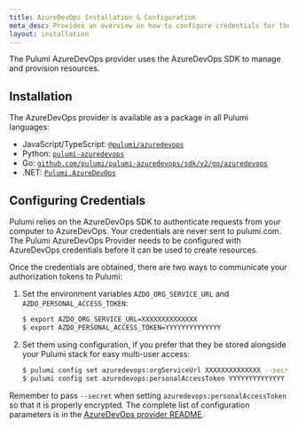```yaml
---
title: AzureDevOps Installation & Configuration
meta_desc: Provides an overview on how to configure credentials for the Pulumi AzureDevOps Provider.
layout: installation
---
```


The Pulumi AzureDevOps provider uses the AzureDevOps SDK to manage and provision resources.

## Installation

The AzureDevOps provider is available as a package in all Pulumi languages:

* JavaScript/TypeScript: [`@pulumi/azuredevops`](https://www.npmjs.com/package/@pulumi/azuredevops)
* Python: [`pulumi-azuredevops`](https://pypi.org/project/pulumi-azuredevops/)
* Go: [`github.com/pulumi/pulumi-azuredevops/sdk/v2/go/azuredevops`](https://github.com/pulumi/pulumi-azuredevops)
* .NET: [`Pulumi.AzureDevOps`](https://www.nuget.org/packages/Pulumi.AzureDevOps)

## Configuring Credentials

Pulumi relies on the AzureDevOps SDK to authenticate requests from your computer to AzureDevOps. Your credentials are never sent to pulumi.com.
The Pulumi AzureDevOps Provider needs to be configured with AzureDevOps credentials
before it can be used to create resources.

Once the credentials are obtained, there are two ways to communicate your authorization tokens to Pulumi:

1. Set the environment variables `AZDO_ORG_SERVICE_URL` and `AZDO_PERSONAL_ACCESS_TOKEN`:

    ```bash
    $ export AZDO_ORG_SERVICE_URL=XXXXXXXXXXXXXX
    $ export AZDO_PERSONAL_ACCESS_TOKEN=YYYYYYYYYYYYYY
    ```

2. Set them using configuration, if you prefer that they be stored alongside your Pulumi stack for easy multi-user access:

    ```bash
    $ pulumi config set azuredevops:orgServiceUrl XXXXXXXXXXXXXX --secret
    $ pulumi config set azuredevops:personalAccessToken YYYYYYYYYYYYYY --secret
    ```

Remember to pass `--secret` when setting `azuredevops:personalAccessToken` so that it is properly encrypted. The complete list of
configuration parameters is in the [AzureDevOps provider README](https://github.com/pulumi/pulumi-azuredevops/blob/master/README.md).
